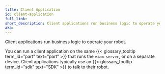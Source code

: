 ```yaml
---
title: Client Application
id: client-application
full_link:
short_description: Client applications run business logic to operate your robot.
aka:
---
```


Client applications run business logic to operate your robot.

You can run a client application on the same {{< glossary_tooltip term_id="part" text="part" >}} that runs the `viam-server`, or on a separate device.
Client applications typically use an {{< glossary_tooltip term_id="sdk" text="SDK" >}} to talk to their robot.

